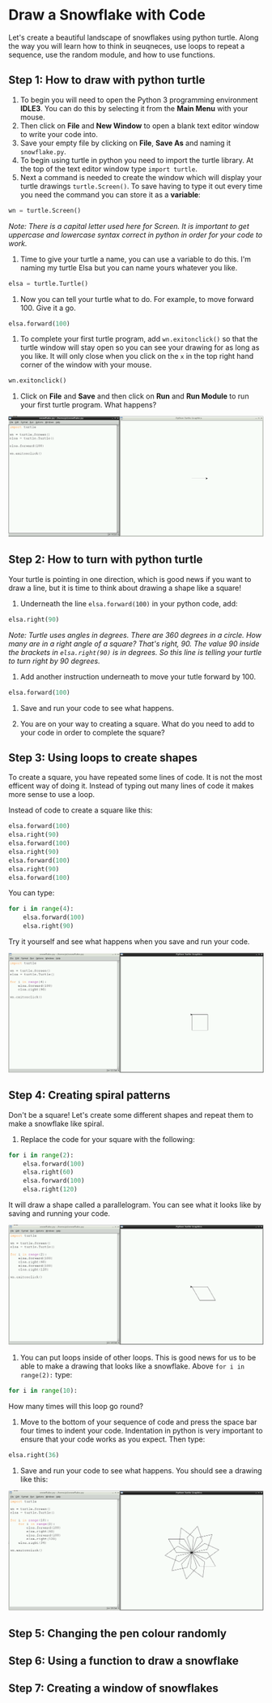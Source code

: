 # Draw a Snowflake with Code

Let's create a beautiful landscape of snowflakes using python turtle. Along the way you will learn how to think in seuqneces, use loops to repeat a sequence, use the random module, and how to use functions.

## Step 1: How to draw with python turtle

1. To begin you will need to open the Python 3 programming environment **IDLE3**. You can do this by selecting it from the **Main Menu** with your mouse. 
1. Then click on **File** and **New Window** to open a blank text editor window to write your code into. 
1. Save your empty file by clicking on **File**, **Save As** and naming it `snowflake.py`.
1. To begin using turtle in python you need to import the turtle library. At the top of the text editor window type `import turtle`. 
1. Next a command is needed to create the window which will display your turtle drawings `turtle.Screen()`. To save having to type it out every time you need the command you can store it as a **variable**:

  ```python
  wn = turtle.Screen()
  ```
  *Note: There is a capital letter used here for Screen. It is important to get uppercase and lowercase syntax correct in python in order for your code to work.*
  
1. Time to give your turtle a name, you can use a variable to do this. I'm naming my turtle Elsa but you can name yours whatever you like.

  ```python
  elsa = turtle.Turtle()
  ```

1. Now you can tell your turtle what to do. For example, to move forward 100. Give it a go.

  ```python
  elsa.forward(100)
  ```

1. To complete your first turtle program, add `wn.exitonclick()` so that the turtle window will stay open so you can see your drawing for as long as you like. It will only close when you click on the `x` in the top right hand corner of the window with your mouse.    

  ```python
  wn.exitonclick()
  ```
1. Click on **File** and **Save** and then click on **Run** and **Run Module** to run your first turtle program. What happens?

  ![](images/import-turtle.png)

## Step 2: How to turn with python turtle

Your turtle is pointing in one direction, which is good news if you want to draw a line, but it is time to think about drawing a shape like a square!

1. Underneath the line `elsa.forward(100)` in your python code, add:

  ```python
  elsa.right(90)
  ```
  *Note: Turtle uses angles in degrees. There are 360 degrees in a circle. How many are in a right angle of a square? That's right, 90. The value 90 inside the brackets in `elsa.right(90)` is in degrees. So this line is telling your turtle to turn right by 90 degrees.*
  
1. Add another instruction underneath to move your tutle forward by 100.   

  ```python
  elsa.forward(100)
  ```
1. Save and run your code to see what happens.

1. You are on your way to creating a square. What do you need to add to your code in order to complete the square?

## Step 3: Using loops to create shapes

To create a square, you have repeated some lines of code. It is not the most efficent way of doing it. Instead of typing out many lines of code it makes more sense to use a loop.

Instead of code to create a square like this:
  
  ```python
  elsa.forward(100)
  elsa.right(90)
  elsa.forward(100)
  elsa.right(90)
  elsa.forward(100)
  elsa.right(90)
  elsa.forward(100)
  ```
You can type:
  
  ```python
  for i in range(4):
      elsa.forward(100)
      elsa.right(90)
  ```
Try it yourself and see what happens when you save and run your code.
  
  ![](images/turtle-loop.png)

## Step 4: Creating spiral patterns
Don't be a square! Let's create some different shapes and repeat them to make a snowflake like spiral.

1. Replace the code for your square with the following:

  ```python
  for i in range(2):
      elsa.forward(100)
      elsa.right(60)
      elsa.forward(100)
      elsa.right(120)
  ```
  It will draw a shape called a parallelogram. You can see what it looks like by saving and running your code.
  
  ![](images/parallelogram.png)

1. You can put loops inside of other loops. This is good news for us to be able to make a drawing that looks like a snowflake. Above `for i in range(2):` type:

  ```python
  for i in range(10):
  ```
  How many times will this loop go round?

1. Move to the bottom of your sequence of code and press the space bar four times to indent your code. Indentation in python is very important to ensure that your code works as you expect. Then type:

  ```python
  elsa.right(36)
  ```

1. Save and run your code to see what happens. You should see a drawing like this:  
  
  ![](images/snowflake1.png)
  
  

## Step 5: Changing the pen colour randomly


## Step 6: Using a function to draw a snowflake


## Step 7: Creating a window of snowflakes
